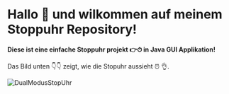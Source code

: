 # Hallo 👋 und wilkommen auf meinem Stoppuhr Repository!

**Diese ist eine einfache Stoppuhr projekt 👉⏱ in Java GUI Applikation!**

Das Bild unten 👇👇 zeigt, wie die Stopuhr aussieht ⏰ 👌.

![DualModusStopUhr](https://user-images.githubusercontent.com/71266593/94329230-a164ec80-ffb9-11ea-91e8-d9b8a445c365.PNG)

